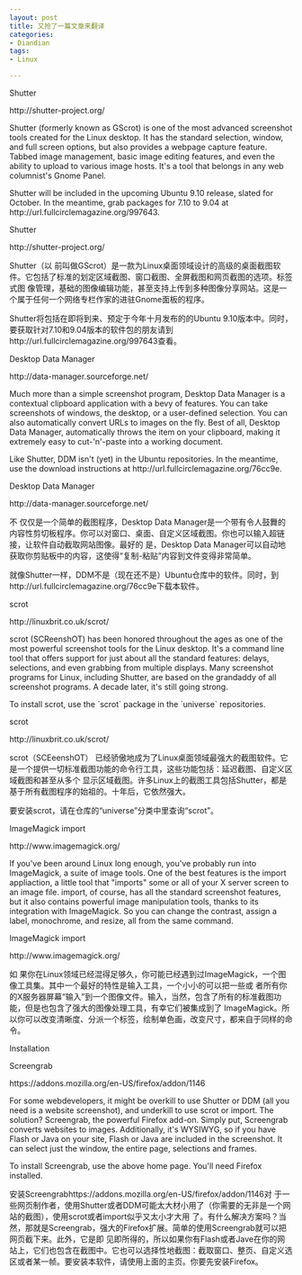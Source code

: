 ```yaml
---
layout: post
title: 又抢了一篇文章来翻译
categories:
- Diandian
tags:
- Linux

---
```

<p>Shutter</p>
<p>http://shutter-project.org/</p>
<p>Shutter (formerly known as GScrot) is one of the most advanced screenshot tools created for the Linux desktop. It has the standard selection, window, and full screen options, but also provides a webpage capture feature. Tabbed image management, basic image editing features, and even the ability to upload to various image hosts. It's a tool that belongs in any web columnist's Gnome Panel.</p>
<p>Shutter will be included in the upcoming Ubuntu 9.10 release, slated for October. In the meantime, grab packages for 7.10 to 9.04 at http://url.fullcirclemagazine.org/997643.</p>
<p>Shutter</p>
<p>http://shutter-project.org/</p>
<p>Shutter（以 前叫做GScrot）是一款为Linux桌面领域设计的高级的桌面截图软件。它包括了标准的划定区域截图、窗口截图、全屏截图和网页截图的选项。标签式图 像管理，基础的图像编辑功能，甚至支持上传到多种图像分享网站。这是一个属于任何一个网络专栏作家的进驻Gnome面板的程序。</p>
<p>Shutter将包括在即将到来、预定于今年十月发布的的Ubuntu 9.10版本中。同时，要获取针对7.10和9.04版本的软件包的朋友请到http://url.fullcirclemagazine.org/997643查看。</p>
<p>Desktop Data Manager</p>
<p>http://data-manager.sourceforge.net/</p>
<p>Much more than a simple screenshot program, Desktop Data Manager is a contextual clipboard application with a bevy of features. You can take screenshots of windows, the desktop, or a user-defined selection. You can also automatically convert URLs to images on the fly. Best of all, Desktop Data Manager, automatically throws the item on your clipboard, making it extremely easy to cut-'n'-paste into a working document.</p>
<p>Like Shutter, DDM isn't (yet) in the Ubuntu repositories. In the meantime, use the download instructions at http://url.fullcirclemagazine.org/76cc9e.</p>
<p>Desktop Data Manager</p>
<p>http://data-manager.sourceforge.net/</p>
<p>不 仅仅是一个简单的截图程序，Desktop Data Manager是一个带有令人鼓舞的内容性剪切板程序。你可以对窗口、桌面、自定义区域截图。你也可以输入超链接，让软件自动截取网站图像。最好的 是，Desktop Data Manager可以自动地获取你剪贴板中的内容，这使得“复制-粘贴”内容到文件变得非常简单。</p>
<p>就像Shutter一样，DDM不是（现在还不是）Ubuntu仓库中的软件。同时，到http://url.fullcirclemagazine.org/76cc9e下载本软件。</p>
<p>scrot</p>
<p>http://linuxbrit.co.uk/scrot/</p>
<p>scrot (SCReenshOT) has been honored throughout the ages as one of the most powerful screenshot tools for the Linux desktop. It's a command line tool that offers support for just about all the standard features: delays, selections, and even grabbing from multiple displays. Many screenshot programs for Linux, including Shutter, are based on the grandaddy of all screenshot programs. A decade later, it's still going strong.</p>
<p>To install scrot, use the `scrot` package in the `universe` repositories.</p>
<p> </p>
<p>scrot</p>
<p>http://linuxbrit.co.uk/scrot/</p>
<p>scrot（SCEeenshOT） 已经骄傲地成为了Linux桌面领域最强大的截图软件。它是一个提供一切标准截图功能的命令行工具，这些功能包括：延迟截图、自定义区域截图和甚至从多个 显示区域截图。许多Linux上的截图工具包括Shutter，都是基于所有截图程序的始祖的。十年后，它依然强大。</p>
<p>要安装scrot，请在仓库的“universe”分类中里查询“scrot”。</p>
<p> </p>
<p>ImageMagick import</p>
<p>http://www.imagemagick.org/</p>
<p>If you've been around Linux long enough, you've probably run into ImageMagick, a suite of image tools. One of the best features is the import appliaction, a little tool that &quot;imports&quot; some or all of your X server screen to an image file. import, of course, has all the standard screenshot features, but it also contains powerful image manipulation tools, thanks to its integration with ImageMagick. So you can change the contrast, assign a label, monochrome, and resize, all from the same command.</p>
<p> </p>
<p>ImageMagick import</p>
<p>http://www.imagemagick.org/</p>
<p>如 果你在Linux领域已经混得足够久，你可能已经遇到过ImageMagick，一个图像工具集。其中一个最好的特性是输入工具，一个小小的可以把一些或 者所有你的X服务器屏幕“输入”到一个图像文件。输入，当然，包含了所有的标准截图功能，但是也包含了强大的图像处理工具，有幸它们被集成到了 ImageMagick。所以你可以改变清晰度、分派一个标签，绘制单色画，改变尺寸，都来自于同样的命令。</p>
<p> </p>
<p>Installation</p>
<p>Screengrab</p>
<p>https://addons.mozilla.org/en-US/firefox/addon/1146</p>
<p>For some webdevelopers, it might be overkill to use Shutter or DDM (all you need is a website screenshot), and underkill to use scrot or import. The solution? Screengrab, the powerful Firefox add-on. Simply put, Screengrab converts websites to images. Additionally, it's WYSIWYG, so if you have Flash or Java on your site, Flash or Java are included in the screenshot. It can select just the window, the entire page, selections and frames.</p>
<p>To install Screengrab, use the above home page. You'll need Firefox installed.</p>安装Screengrabhttps://addons.mozilla.org/en-US/firefox/addon/1146对 于一些网页制作者，使用Shutter或者DDM可能太大材小用了（你需要的无非是一个网站的截图），使用scrot或者import似乎又太小才大用 了。有什么解决方案吗？当然，那就是Screengrab，强大的Firefox扩展。简单的使用Screengrab就可以把网页截下来。此外，它是即 见即所得的，所以如果你有Flash或者Jave在你的网站上，它们也包含在截图中。它也可以选择性地截图：截取窗口、整页、自定义选区或者某一帧。要安装本软件，请使用上面的主页。你要先安装Firefox。